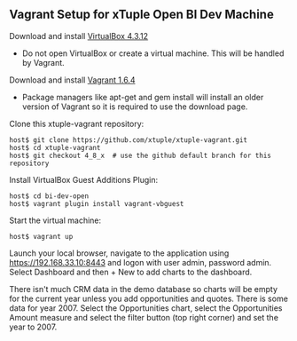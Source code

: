 ## Vagrant Setup for xTuple Open BI Dev Machine ##

Download and install [VirtualBox 4.3.12](https://www.virtualbox.org/wiki/Downloads)
  - Do not open VirtualBox or create a virtual machine. This will be handled by Vagrant.
  
Download and install [Vagrant 1.6.4](http://www.vagrantup.com/download-archive/v1.6.4.html)
  - Package managers like apt-get and gem install will install an older version of Vagrant so it is required to use the download page.

Clone this xtuple-vagrant repository:

    host$ git clone https://github.com/xtuple/xtuple-vagrant.git
    host$ cd xtuple-vagrant
    host$ git checkout 4_8_x  # use the github default branch for this repository

Install VirtualBox Guest Additions Plugin:

    host$ cd bi-dev-open
    host$ vagrant plugin install vagrant-vbguest

Start the virtual machine:

    host$ vagrant up

Launch your local browser, navigate to the application using https://192.168.33.10:8443 and 
logon with user admin, password admin.  Select Dashboard and then + New to add charts to the dashboard.  

There isn't much CRM data in the demo database so charts will be empty for the current year unless 
you add opportunities and quotes.  There is some data for year 2007.  Select the Opportunities chart, 
select the Opportunities Amount measure and select the filter button (top right corner) and set the year to 2007.
